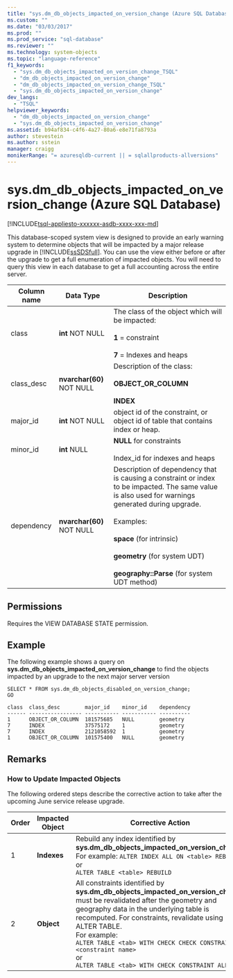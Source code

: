 ```yaml
---
title: "sys.dm_db_objects_impacted_on_version_change (Azure SQL Database) | Microsoft Docs"
ms.custom: ""
ms.date: "03/03/2017"
ms.prod: ""
ms.prod_service: "sql-database"
ms.reviewer: ""
ms.technology: system-objects
ms.topic: "language-reference"
f1_keywords: 
  - "sys.dm_db_objects_impacted_on_version_change_TSQL"
  - "dm_db_objects_impacted_on_version_change"
  - "dm_db_objects_impacted_on_version_change_TSQL"
  - "sys.dm_db_objects_impacted_on_version_change"
dev_langs: 
  - "TSQL"
helpviewer_keywords: 
  - "dm_db_objects_impacted_on_version_change"
  - "sys.dm_db_objects_impacted_on_version_change"
ms.assetid: b94af834-c4f6-4a27-80a6-e8e71fa8793a
author: stevestein
ms.author: sstein
manager: craigg
monikerRange: "= azuresqldb-current || = sqlallproducts-allversions"
---
```

# sys.dm_db_objects_impacted_on_version_change (Azure SQL Database)
[!INCLUDE[tsql-appliesto-xxxxxx-asdb-xxxx-xxx-md](../../includes/tsql-appliesto-xxxxxx-asdb-xxxx-xxx-md.md)]

  This database-scoped system view is designed to provide an early warning system to determine objects that will be impacted by a major release upgrade in [!INCLUDE[ssSDSfull](../../includes/sssdsfull-md.md)]. You can use the view either before or after the upgrade to get a full enumeration of impacted objects. You will need to query this view in each database to get a full accounting across the entire server.  
  
|Column name|Data Type|Description|  
|-----------------|---------------|-----------------|  
|class|**int** NOT NULL|The class of the object which will be impacted:<br /><br /> **1** = constraint<br /><br /> **7** = Indexes and heaps|  
|class_desc|**nvarchar(60)** NOT NULL|Description of the class:<br /><br /> **OBJECT_OR_COLUMN**<br /><br /> **INDEX**|  
|major_id|**int** NOT NULL|object id of the constraint, or object id of table that contains index or heap.|  
|minor_id|**int** NULL|**NULL** for constraints<br /><br /> Index_id for indexes and heaps|  
|dependency|**nvarchar(60)** NOT NULL|Description of dependency that is causing a constraint or index to be impacted. The same value is also used for warnings generated during upgrade.<br /><br /> Examples:<br /><br /> **space** (for intrinsic)<br /><br /> **geometry** (for system UDT)<br /><br /> **geography::Parse** (for system UDT method)|  
  
## Permissions  
 Requires the VIEW DATABASE STATE permission.  
  
## Example  
 The following example shows a query on **sys.dm_db_objects_impacted_on_version_change** to find the objects impacted by an upgrade to the next major server version  
  
```  
SELECT * FROM sys.dm_db_objects_disabled_on_version_change;  
GO  
```  
  
```  
class  class_desc        major_id    minor_id    dependency                       
------ ----------------- ----------- ----------- ----------   
1      OBJECT_OR_COLUMN  181575685   NULL        geometry                        
7      INDEX             37575172    1           geometry                        
7      INDEX             2121058592  1           geometry                        
1      OBJECT_OR_COLUMN  101575400   NULL        geometry     
```  
  
## Remarks  
  
### How to Update Impacted Objects  
 The following ordered steps describe the corrective action to take after the upcoming June service release upgrade.  
  
|Order|Impacted Object|Corrective Action|  
|-----------|---------------------|-----------------------|  
|1|**Indexes**|Rebuild any index identified by **sys.dm_db_objects_impacted_on_version_change** For example:  `ALTER INDEX ALL ON <table> REBUILD`<br />or<br />`ALTER TABLE <table> REBUILD`|  
|2|**Object**|All constraints identified by **sys.dm_db_objects_impacted_on_version_change** must be revalidated after the geometry and geography data in the underlying table is recomputed. For constraints, revalidate using ALTER TABLE. <br />For example: <br />`ALTER TABLE <tab> WITH CHECK CHECK CONSTRAINT <constraint name>`<br />or<br />`ALTER TABLE <tab> WITH CHECK CONSTRAINT ALL`|  
  
  
